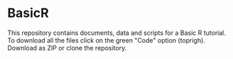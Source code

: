 # BasicR

This repository contains documents, data and scripts for a Basic R tutorial. To download all the files click on the green "Code" option (toprigh). Download as ZIP or clone the repository.
